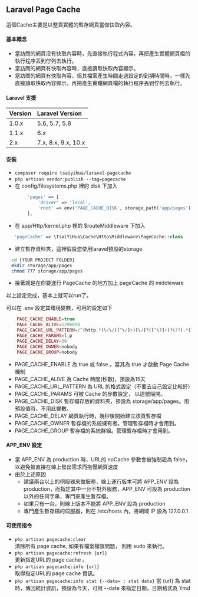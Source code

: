 ## Laravel Page Cache

這個Cache主要是以整頁實體的暫存網頁當做快取內容。  

#### 基本概念
 * 當訪問的網頁沒有快取內容時，先直接執行程式內容，再把產生實體網頁檔的執行程序丟到佇列去執行。
 * 當訪問的網頁有快取內容時，直接讀取快取內容顯示。
 * 當訪問的網頁有快取內容，但其檔案產生時間走過設定的到期時間時，一樣先直接讀取快取內容顯示，再把產生實體網頁檔的執行程序丟到佇列去執行。
 
#### Laravel 支援

| Version  | Laravel Version     |
|:---|:--------------------|
| 1.0.x  | 5.6, 5.7, 5.8       |
| 1.1.x  | 6.x                 |
| 2.x    | 7.x, 8.x, 9.x, 10.x |
 
#### 安裝
 * ```composer require tsaiyihua/laravel-pagecache```
 * ```php artisan vendor:publish --tag=pagecache```
 * 在 config/filesystems.php 裡的 disk 下加入
 
 ```php
         'pages' => [
             'driver' => 'local',
             'root' => env('PAGE_CACHE_DISK', storage_path('app/pages')),
         ],
 ```
 * 在 app/Http/kernel.php 裡的 $routeMiddleware 下加入
 
 ```php
    'pageCache' => \TsaiYiHua\Cache\Http\Middleware\PageCache::class
 ```
 
 * 建立暫存資料夾，這裡假設您使用laravel預設的storage
 
 ```bash
   cd {YOUR PROJECT FOLDER}
   mkdir storage/app/pages
   chmod 777 storage/app/pages
 ```
 * 接著就是在你要運行 PageCache 的地方加上 pageCache 的 middleware
 
以上設定完成，基本上就可以run了。  

可以在 .env 設定其環境變數，可用的設定如下
```php
    PAGE_CACHE_ENABLE=true
    PAGE_CACHE_ALIVE=1296000
    PAGE_CACHE_URL_PATTERN=/^(http.*)\/\/([^\/]+)[\/]?([^\?]+)?\??(.*)?/
    PAGE_CACHE_PARAMS=l,p
    PAGE_CACHE_DELAY=30
    PAGE_CACHE_OWNER=nobody
    PAGE_CACHE_GROUP=nobody    
```
 * PAGE_CACHE_ENABLE 為 true 或 false ，當其為 true 才啟動 Page Cache 機制
 * PAGE_CACHE_ALIVE 為 Cache 時間(秒數)，預設為15天
 * PAGE_CACHE_URL_PATTERN 為 URL 的格式設定（不要去自己設定比較好）
 * PAGE_CACHE_PARAMS 可被 Cache 的參數設定， 以逗號隔開。
 * PAGE_CACHE_DISK 暫存檔存放的資料夾，預設為 storage/app/pages。用預設值時，不用此變數。
 * PAGE_CACHE_DELAY 網頁執行時，幾秒後開始建立該頁暫存檔
 * PAGE_CACHE_OWNER 暫存檔的系統擁有者。管理暫存檔時才會用到。
 * PAGE_CACHE_GROUP 暫存檔的系統群組。管理暫存檔時才會用到。

#### APP_ENV 設定
 * 當 APP_ENV 為 production 時，URL的 noCache 參數會被強制設為 false，以避免被直接在線上發出需求而拖慢網頁速度
 * 由於上述原因
   * 建議兩台以上的伺服器來做服務，線上運行版本可將 APP_ENV 設為 production，而指定其中一台不對外服務，APP_ENV 可設為 production 以外的任何字串，專門來產生暫存檔。
   * 如果只有一台，則線上版本不能將 APP_ENV 設為 production
   * 專門產生暫存檔的伺服器，則在 /etc/hosts 內，將網域 IP 設為 127.0.0.1

#### 可使用指令
 * ```php artisan pagecache:clear```  
    清除所有 page cache, 如果有檔案權限問題， 則用 sudo 來執行。
 * ```php artisan pagecache:refresh {url}```  
    更新指定URL的 page cache 。
 * ```php artisan pagecache:info {url}```  
    取得指定URL的 page cache 資訊。
 * ```php artisan pagecache:info stat {--date= : stat date}```
    當 {url} 為 stat 時，傳回統計資訊，預設為今天，可用 --date 來指定日期，日期格式為 Ymd
     
